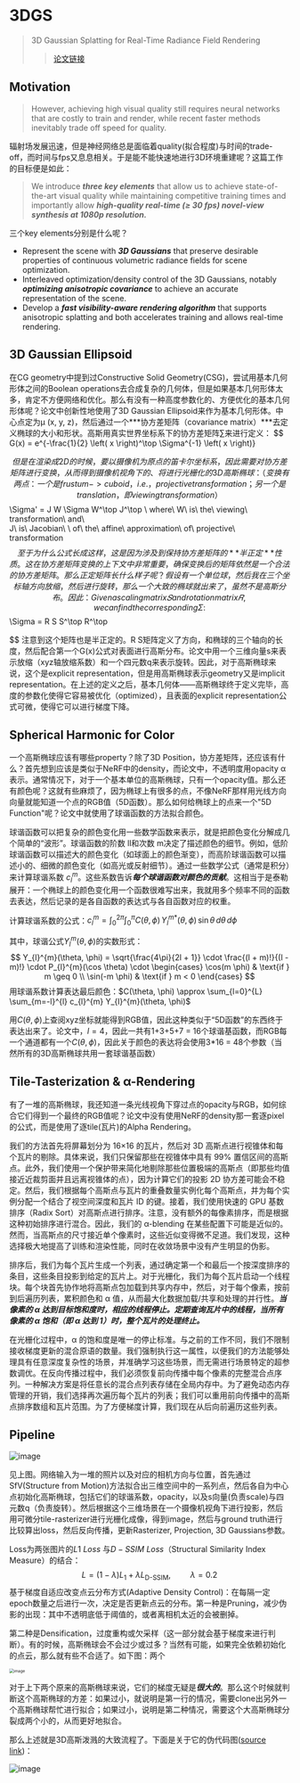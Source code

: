 # 3DGS 

> 3D Gaussian Splatting for Real-Time Radiance Field Rendering
>
> > [论文链接](https://arxiv.org/abs/2308.04079)

## Motivation

> However, achieving high visual quality still requires neural networks that are costly to train and render, while recent faster methods inevitably trade off speed for quality.

辐射场发展迅速，但是神经网络总是面临着quality(拟合程度)与时间的trade-off，而时间与fps又息息相关。于是能不能快速地进行3D环境重建呢？这篇工作的目标便是如此：

> We introduce ***three key elements*** that allow us to achieve state-of-the-art visual quality while maintaining competitive training times and importantly allow ***high-quality real-time (≥ 30 fps) novel-view synthesis at 1080p resolution.*** 

三个key elements分别是什么呢？

- Represent the scene with ***3D Gaussians*** that preserve desirable properties of continuous volumetric radiance fields for scene optimization.
- Interleaved optimization/density control of the 3D Gaussians, notably ***optimizing anisotropic covariance*** to achieve an accurate representation of the scene.
- Develop a ***fast visibility-aware rendering algorithm*** that supports anisotropic splatting and both accelerates training and allows real-time rendering.

## 3D Gaussian Ellipsoid

在CG geometry中提到过Constructive Solid Geometry(CSG)，尝试用基本几何形体之间的Boolean operations去合成复杂的几何体，但是如果基本几何形体太多，肯定不方便网络和优化。那么有没有一种高度参数化的、方便优化的基本几何形体呢？论文中创新性地使用了3D Gaussian Ellipsoid来作为基本几何形体。中心点定为μ (x, y, z)，然后通过一个***协方差矩阵（covariance matrix）***去定义椭球的大小和形状。高斯用真实世界坐标系下的协方差矩阵∑来进行定义：
$$
G(x) = e^{-\frac{1}{2} \left( x \right)^\top \Sigma^{-1} \left( x \right)}
$$
但是在渲染成2D的时候，要以摄像机为原点的笛卡尔坐标系，因此需要对协方差矩阵进行变换，从而得到摄像机视角下的、将进行光栅化的3D高斯椭球：（变换有两点：一个是frustum->cuboid，i.e.，projective transformation；另一个是translation，即viewing transformation）
$$
\Sigma' = J W \Sigma W^\top J^\top
\\
where\ W\ is\ the\ viewing\ transformation\ and\  
J\ is\  Jacobian\ \\ of\ the\ affine\ approximation\ of\ projective\ transformation
$$
至于为什么公式长成这样，这是因为涉及到保持协方差矩阵的**半正定**性质。这在协方差矩阵变换的上下文中非常重要，确保变换后的矩阵依然是一个合法的协方差矩阵。那么正定矩阵长什么样子呢？假设有一个单位球，然后我在三个坐标轴方向放缩，然后进行旋转，那么一个大致的椭球就出来了，虽然不是高斯分布。因此：Given a scaling matrix 𝑆 and rotation matrix 𝑅, we can find the corresponding Σ:
$$
\Sigma = R S S^\top R^\top
$$
注意到这个矩阵也是半正定的。R S矩阵定义了方向，和椭球的三个轴向的长度，然后配合第一个G(x)公式对表面进行高斯分布。论文中用一个三维向量s来表示放缩（xyz轴放缩系数）和一个四元数q来表示旋转。因此，对于高斯椭球来说，这个是explicit representation，但是用高斯椭球表示geometry又是implicit representation。在上述的定义之后，基本几何体——高斯椭球终于定义完毕，高度的参数化使得它容易被优化（optimized），且表面的explicit representation公式可微，使得它可以进行梯度下降。

## Spherical Harmonic for Color

一个高斯椭球应该有哪些property？除了3D Position，协方差矩阵，还应该有什么？首先想到应该是类似于NeRF中的density，而论文中，不透明度用opacity α表示。通常情况下，对于一个基本单位的高斯椭球，只有一个opacity值。那么还有颜色呢？这就有些麻烦了，因为椭球上有很多的点，不像NeRF那样用光线方向向量就能知道一个点的RGB值（5D函数）。那么如何给椭球上的点来一个"5D Function"呢？论文中就使用了球谐函数的方法拟合颜色。

球谐函数可以把复杂的颜色变化用一些数学函数来表示，就是把颜色变化分解成几个简单的“波形”。球谐函数的阶数 ll和次数 m决定了描述颜色的细节。例如，低阶球谐函数可以描述大的颜色变化（如球面上的颜色渐变），而高阶球谐函数可以描述小的、细微的颜色变化（如高光或反射细节）。通过一些数学公式（通常是积分）来计算球谐系数 $c_l^m$。这些系数告诉***每个球谐函数对颜色的贡献***。这相当于是泰勒展开：一个椭球上的颜色变化用一个函数很难写出来，我就用多个频率不同的函数去表达，然后记录的是各自函数的表达式与各自函数对应的权重。

计算球谐系数的公式：$c_{l}^{m} = \int_{0}^{2\pi} \int_{0}^{\pi} C(\theta, \phi) \, Y_{l}^{m*}(\theta, \phi) \, \sin \theta \, d\theta \, d\phi$

其中，球谐公式$Y_{l}^{m}(\theta, \phi)$的实数形式：
$$
Y_{l}^{m}(\theta, \phi) = \sqrt{\frac{4\pi}{2l + 1}} \cdot \frac{(l + m)!}{(l - m)!} \cdot P_{l}^{m}(\cos \theta) \cdot 
\begin{cases}
\cos(m \phi) & \text{if } m \geq 0 \\
\sin(-m \phi) & \text{if } m < 0
\end{cases}
$$
用球谐系数计算表达最后颜色：$C(\theta, \phi) \approx \sum_{l=0}^{L} \sum_{m=-l}^{l} c_{l}^{m} Y_{l}^{m}(\theta, \phi)$

用$C(\theta, \phi)$上查阅xyz坐标就能得到RGB值，因此这种类似于“5D函数”的东西终于表达出来了。论文中，$l=4$，因此一共有1+3+5+7 = 16个球谐基函数，而RGB每一个通道都有一个$C(\theta, \phi)$，因此关于颜色的表达将会使用3*16 = 48个参数（当然所有的3D高斯椭球共用一套球谐基函数）

## Tile-Tasterization & α-Rendering

有了一堆的高斯椭球，我还知道一条光线视角下穿过点的opacity与RGB，如何综合它们得到一个最终的RGB值呢？论文中没有使用NeRF的density那一套逐pixel的公式，而是使用了逐tile(瓦片)的Alpha Rendering。

我们的方法首先将屏幕划分为 16×16 的瓦片，然后对 3D 高斯点进行视锥体和每个瓦片的剔除。具体来说，我们只保留那些在视锥体中具有 99% 置信区间的高斯点。此外，我们使用一个保护带来简化地剔除那些位置极端的高斯点（即那些均值接近近裁剪面并且远离视锥体的点），因为计算它们的投影 2D 协方差可能会不稳定。然后，我们根据每个高斯点与瓦片的重叠数量实例化每个高斯点，并为每个实例分配一个结合了视空间深度和瓦片 ID 的键。接着，我们使用快速的 GPU 基数排序（Radix Sort）对高斯点进行排序。注意，没有额外的每像素排序，而是根据这种初始排序进行混合。因此，我们的 α-blending 在某些配置下可能是近似的。然而，当高斯点的尺寸接近单个像素时，这些近似变得微不足道。我们发现，这种选择极大地提高了训练和渲染性能，同时在收敛场景中没有产生明显的伪影。

排序后，我们为每个瓦片生成一个列表，通过确定第一个和最后一个按深度排序的条目，这些条目投影到给定的瓦片上。对于光栅化，我们为每个瓦片启动一个线程块。每个块首先协作地将高斯点包加载到共享内存中，然后，对于每个像素，按前到后遍历列表，累积颜色和 α 值，从而最大化数据加载/共享和处理的并行性。***当像素的 α 达到目标饱和度时，相应的线程停止。定期查询瓦片中的线程，当所有像素的 α 饱和（即 α 达到 1）时，整个瓦片的处理终止。***

在光栅化过程中，α 的饱和度是唯一的停止标准。与之前的工作不同，我们不限制接收梯度更新的混合原语的数量。我们强制执行这一属性，以便我们的方法能够处理具有任意深度复杂性的场景，并准确学习这些场景，而无需进行场景特定的超参数调优。在反向传播过程中，我们必须恢复前向传播中每个像素的完整混合点序列。一种解决方案是将任意长的混合点列表存储在全局内存中。为了避免动态内存管理的开销，我们选择再次遍历每个瓦片的列表；我们可以重用前向传播中的高斯点排序数组和瓦片范围。为了方便梯度计算，我们现在从后向前遍历这些列表。



## Pipeline

![image](img/1.png)

见上图。网络输入为一堆的照片以及对应的相机方向与位置，首先通过SfV(Structure from Motion)方法拟合出三维空间中的一系列点，然后各自为中心点初始化高斯椭球，包括它们的球谐系数，opacity，以及s向量(负责scale)与四元数q（负责旋转）。然后根据这个三维场景在一个摄像机视角下进行投影，然后用可微分tile-rasterizer进行光栅化成像，得到image，然后与ground truth进行比较算出loss，然后反向传播，更新Rasterizer, Projection, 3D Gaussians参数。

Loss为两张图片的$L1\ Loss$ 与$D-SSIM\ Loss$（Structural Similarity Index Measure）的结合：
$$
L = (1 - \lambda) L_{1} + \lambda L_{\text{D-SSIM}},\hspace{1cm}\lambda=0.2
$$
基于梯度自适应改变点云分布方式(Adaptive Density Control)：在每隔一定epoch数量之后进行一次，决定是否更新点云的分布。第一种是Pruning，减少伪影的出现：其中不透明底低于阈值的，或者离相机太近的会被删掉。

第二种是Densification，过度重构或欠采样（这一部分就会基于梯度来进行判断）。有的时候，高斯椭球会不会过少或过多？当然有可能，如果完全依赖初始化的点云，那么就有些不合适了。如下图：两个

<img src="img/2.png" alt="image" style="zoom: 50%;" />

对于上下两个原来的高斯椭球来说，它们的梯度无疑是***很大的***。那么这个时候就判断这个高斯椭球的方差：如果过小，就说明是第一行的情况，需要clone出另外一个高斯椭球帮忙进行拟合；如果过小，说明是第二种情况，需要这个大高斯椭球分裂成两个小的，从而更好地拟合。

那么上述就是3D高斯泼溅的大致流程了。下面是关于它的伪代码图([source link](https://www.bilibili.com/video/BV1FC4y1k79X/?spm_id_from=333.788&vd_source=c406de5972d410030d8cf03e6e60de6e))：

![image](img/3.png)